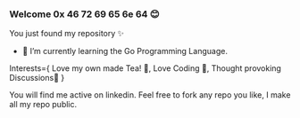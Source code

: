 ### Welcome 0x 46 72 69 65 6e 64 😊

<!--
**mfahadqureshi786/mfahadqureshi786** is a ✨ _special_ ✨ repository because its `README.md` (this file) appears on your GitHub profile.

Here are some ideas to get you started:


- 🌱 I’m currently learning ...
- 👯 I’m looking to collaborate on ...
- 🤔 I’m looking for help with ...
- 💬 Ask me about ...
- 📫 How to reach me: ...
- 😄 Pronouns: ...
- ⚡ Fun fact: ...
-->
  You just found my repository ✨
- 🌱 I’m currently learning the Go Programming Language.

Interests={
          Love my own made Tea! 🍵, 
          Love Coding 🤖,
          Thought provoking Discussions🦜
          }
          
You will find me active on linkedin.
Feel free to fork any repo you like, I make all my repo public.

